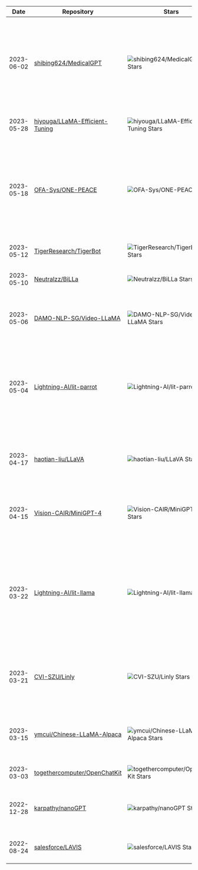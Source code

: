 | Date | Repository | Stars | tags |  Description  |
|------------|---------|-------|-------------|-------------|
| 2023-06-02 | [shibing624/MedicalGPT](https://github.com/shibing624/MedicalGPT) | ![shibing624/MedicalGPT Stars](https://img.shields.io/github/stars/shibing624/MedicalGPT.svg?label=&style=flat-square) | 🔠⛽🚕1️⃣2️⃣3️⃣🀄 | MedicalGPT: Training Your Own Medical GPT Model with ChatGPT Training Pipeline. 训练医疗大模型，实现包括二次预训练、有监督微调、奖励建模、强化学习训练。 |
| 2023-05-28 | [hiyouga/LLaMA-Efficient-Tuning](https://github.com/hiyouga/LLaMA-Efficient-Tuning) | ![hiyouga/LLaMA-Efficient-Tuning Stars](https://img.shields.io/github/stars/hiyouga/LLaMA-Efficient-Tuning.svg?label=&style=flat-square) | 🔠1️⃣2️⃣3️⃣ | Fine-tuning LLaMA with PEFT (PT+SFT+RLHF with QLoRA) |
| 2023-05-18 | [OFA-Sys/ONE-PEACE](https://github.com/OFA-Sys/ONE-PEACE) | ![OFA-Sys/ONE-PEACE Stars](https://img.shields.io/github/stars/OFA-Sys/ONE-PEACE.svg?label=&style=flat-square) | 🖼️🚌1️⃣2️⃣ | A general representation modal across vision, audio, language modalities. Paper: ONE-PEACE: Exploring One General Representation Model Toward Unlimited Modalities |
| 2023-05-12 | [TigerResearch/TigerBot](https://github.com/TigerResearch/TigerBot) | ![TigerResearch/TigerBot Stars](https://img.shields.io/github/stars/TigerResearch/TigerBot.svg?label=&style=flat-square) | 🔠⛽🚌1️⃣2️⃣ | TigerBot: A multi-language multi-task LLM |
| 2023-05-10 | [Neutralzz/BiLLa](https://github.com/Neutralzz/BiLLa) | ![Neutralzz/BiLLa Stars](https://img.shields.io/github/stars/Neutralzz/BiLLa.svg?label=&style=flat-square) | 🔠⛽🚌1️⃣2️⃣🀄 | BiLLa: A Bilingual LLaMA with Enhanced Reasoning Ability |
| 2023-05-06 | [DAMO-NLP-SG/Video-LLaMA](https://github.com/DAMO-NLP-SG/Video-LLaMA) | ![DAMO-NLP-SG/Video-LLaMA Stars](https://img.shields.io/github/stars/DAMO-NLP-SG/Video-LLaMA.svg?label=&style=flat-square) | 🔠🎥🚌1️⃣2️⃣ | Video-LLaMA: An Instruction-tuned Audio-Visual Language Model for Video Understanding |
| 2023-05-04 | [Lightning-AI/lit-parrot](https://github.com/Lightning-AI/lit-parrot) | ![Lightning-AI/lit-parrot Stars](https://img.shields.io/github/stars/Lightning-AI/lit-parrot.svg?label=&style=flat-square) | 🔠🖼️🚌1️⃣2️⃣ | Implementation of Falcon, StableLM, Pythia, INCITE language models based on nanoGPT. Supports flash attention, LLaMA-Adapter fine-tuning, pre-training. Apache 2.0-licensed. |
| 2023-04-17 | [haotian-liu/LLaVA](https://github.com/haotian-liu/LLaVA) | ![haotian-liu/LLaVA Stars](https://img.shields.io/github/stars/haotian-liu/LLaVA.svg?label=&style=flat-square) | 🔠🖼️⛽🚌1️⃣2️⃣ | Large Language-and-Vision Assistant built towards multimodal GPT-4 level capabilities. |
| 2023-04-15 | [Vision-CAIR/MiniGPT-4](https://github.com/Vision-CAIR/MiniGPT-4) | ![Vision-CAIR/MiniGPT-4 Stars](https://img.shields.io/github/stars/Vision-CAIR/MiniGPT-4.svg?label=&style=flat-square) | 🔠🖼️🚌1️⃣2️⃣ | MiniGPT-4: Enhancing Vision-language Understanding with Advanced Large Language Models |
| 2023-03-22 | [Lightning-AI/lit-llama](https://github.com/Lightning-AI/lit-llama) | ![Lightning-AI/lit-llama Stars](https://img.shields.io/github/stars/Lightning-AI/lit-llama.svg?label=&style=flat-square) | 🔠🚌1️⃣2️⃣✂️✅ | Implementation of the LLaMA language model based on nanoGPT. Supports flash attention, Int8 and GPTQ 4bit quantization, LoRA and LLaMA-Adapter fine-tuning, pre-training. Apache 2.0-licensed. |
| 2023-03-21 | [CVI-SZU/Linly](https://github.com/CVI-SZU/Linly) | ![CVI-SZU/Linly Stars](https://img.shields.io/github/stars/CVI-SZU/Linly.svg?label=&style=flat-square) | 🔠⛽🚌1️⃣2️⃣3️⃣✂️💡✅🀄 | Chinese-LLaMA基础模型；ChatFlow中文对话模型；中文OpenLLaMA模型；NLP预训练/指令微调数据集 |
| 2023-03-15 | [ymcui/Chinese-LLaMA-Alpaca](https://github.com/ymcui/Chinese-LLaMA-Alpaca) | ![ymcui/Chinese-LLaMA-Alpaca Stars](https://img.shields.io/github/stars/ymcui/Chinese-LLaMA-Alpaca.svg?label=&style=flat-square) | 🔠1️⃣2️⃣✂️💡🀄 | 中文LLaMA&Alpaca大语言模型+本地CPU/GPU训练部署 (Chinese LLaMA & Alpaca LLMs) |
| 2023-03-03 | [togethercomputer/OpenChatKit](https://github.com/togethercomputer/OpenChatKit) | ![togethercomputer/OpenChatKit Stars](https://img.shields.io/github/stars/togethercomputer/OpenChatKit.svg?label=&style=flat-square) | 🔠⛽🚌1️⃣2️⃣ |  |
| 2022-12-28 | [karpathy/nanoGPT](https://github.com/karpathy/nanoGPT) | ![karpathy/nanoGPT Stars](https://img.shields.io/github/stars/karpathy/nanoGPT.svg?label=&style=flat-square) | 🔠⛽🚌1️⃣2️⃣ | The simplest, fastest repository for training/finetuning medium-sized GPTs. |
| 2022-08-24 | [salesforce/LAVIS](https://github.com/salesforce/LAVIS) | ![salesforce/LAVIS Stars](https://img.shields.io/github/stars/salesforce/LAVIS.svg?label=&style=flat-square) | 🔠🖼️⛽🚌1️⃣2️⃣ | LAVIS - A One-stop Library for Language-Vision Intelligence |

